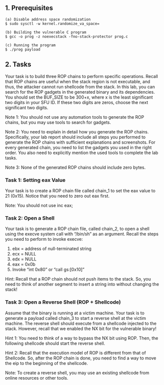 ﻿## 1. Prerequisites

```
(a) Disable address space randomization
$ sudo sysctl -w kernel.randomize_va_space=
```

```
(b) Building the vulnerable C program
$ gcc -o prog -z noexecstack -fno-stack-protector prog.c
```

```
(c) Running the program
$ ./prog payload
```

## 2. Tasks

Your task is to build three ROP chains to perform specific operations. Recall that ROP chains are useful when the stack region is not executable, and thus, the attacker cannot run shellcode from the stack. In this lab, you can search for the ROP gadgets in the generated binary and its dependencies.
You should set the BUF_SIZE to be 300+x, where x is the least significant two digits in your SFU ID. If these two digits are zeros, choose the next significant two digits.

Note 1: You should not use any automation tools to generate the ROP chains, but you may use tools to search for gadgets.

Note 2: You need to explain in detail how you generate the ROP chains. Specifically, your lab report should include all steps you performed to generate the ROP chains with sufficient explanations and screenshots. For every generated chain, you need to list the gadgets you used in the right order. You also need to explicitly mention the used tools to complete the lab tasks.

Note 3: None of the generated ROP chains should include zero bytes.

### Task 1: Setting eax Value

Your task is to create a ROP chain file called chain_1 to set the eax value to 21 (0x15). Notice that you need to zero out eax first.

Note: You should not use inc eax;

### Task 2: Open a Shell

Your task is to generate a ROP chain file, called chain_2, to open a shell using the execve system call with “/bin/sh” as an argument. Recall the steps you need to perform to invoke execve:

1. ebx = address of null-terminated string
2. ecx = NULL
3. edx = NULL
4. eax = 0x0b
5. Invoke “int 0x80” or “call gs:[0x10]”

Hint: Recall that a ROP chain should not push items to the stack. So, you need to think of another segment to insert a string into without changing the stack!

### Task 3: Open a Reverse Shell (ROP + Shellcode)

Assume that the binary is running at a victim machine. Your task is to generate a payload called chain_3 to start a reverse shell at the victim machine. The reverse shell should execute from a shellcode injected to the stack. However, recall that we enabled the NX bit for the vulnerable binary!

Hint 1: You need to think of a way to bypass the NX bit using ROP. Then, the following shellcode should start the reverse shell.

Hint 2: Recall that the execution model of ROP is different from that of Shellcode. So, after the ROP chain is done, you need to find a way to move the eip to the beginning of the shellcode.

Note: To create a reverse shell, you may use an existing shellcode from online resources or other tools.

